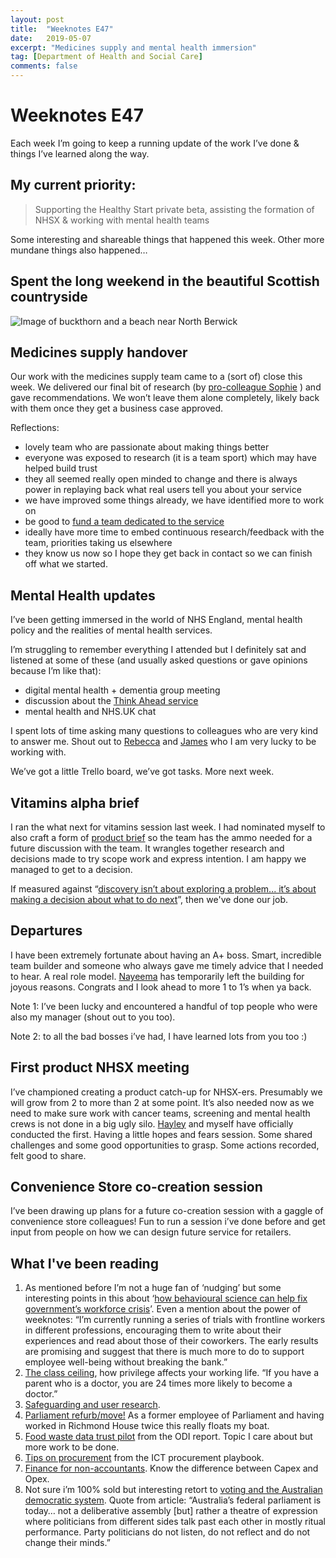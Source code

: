```yaml
---
layout: post
title:  "Weeknotes E47"
date:   2019-05-07
excerpt: "Medicines supply and mental health immersion"
tag: [Department of Health and Social Care]
comments: false
---
```


# Weeknotes E47
Each week I’m going to keep a running update of the work I’ve done & things I’ve learned along the way.

## My current priority:
> Supporting the Healthy Start private beta, assisting the formation of NHSX & working with mental health teams

Some interesting and shareable things that happened this week. Other more mundane things also happened…

## Spent the long weekend in the beautiful Scottish countryside
![Image of buckthorn and a beach near North Berwick](https://pbs.twimg.com/media/D55x1wQWsAI2zB9.jpg)

## Medicines supply handover
Our work with the medicines supply team came to a (sort of) close this week. We delivered our final bit of research (by [pro-colleague Sophie](https://twitter.com/SophieAnnRankin) ) and gave recommendations. We won’t leave them alone completely, likely back with them once they get a business case approved.

Reflections:
- lovely team who are passionate about making things better
- everyone was exposed to research (it is a team sport) which may have helped build trust
- they all seemed really open minded to change and there is always power in replaying back what real users tell you about your service
- we have improved some things already, we have identified more to work on
- be good to [fund a team dedicated to the service](https://defradigital.blog.gov.uk/2018/10/29/funding-product-teams-not-projects/)
- ideally have more time to embed continuous research/feedback with the team, priorities taking us elsewhere
- they know us now so I hope they get back in contact so we can finish off what we started.

## Mental Health updates
I’ve been getting immersed in the world of NHS England, mental health policy and the realities of mental health services.

I’m struggling to remember everything I attended but I definitely sat and listened at some of these (and usually asked questions or gave opinions because I’m like that):
- digital mental health + dementia group meeting
- discussion about the [Think Ahead service](https://thinkahead.org/)
- mental health and NHS.UK chat

I spent lots of time asking many questions to colleagues who are very kind to answer me. Shout out to [Rebecca](https://twitter.com/BecksGate) and [James](https://twitter.com/Psycle_Doc) who I am very lucky to be working with.

We’ve got a little Trello board, we’ve got tasks. More next week.

## Vitamins alpha brief
I ran the what next for vitamins session last week. I had nominated myself to also craft a form of [product brief](https://medium.com/@mishmosh/zero-to-one-in-product-management-54d182a2df6f) so the team has the ammo needed for a future discussion with the team. It wrangles together research and decisions made to try scope work and express intention. I am happy we managed to get to a decision.

If measured against “[discovery isn’t about exploring a problem... it’s about making a decision about what to do next](http://www.myddelton.co.uk/blog/setting-up-a-discovery)”, then we've done our job.

## Departures
I have been extremely fortunate about having an A+ boss. Smart, incredible team builder and someone who always gave me timely advice that I needed to hear. A real role model. [Nayeema](https://twitter.com/NayeemaC) has temporarily left the building for joyous reasons. Congrats and I look ahead to more 1 to 1’s when ya back. 

Note 1: I’ve been lucky and encountered a handful of top people who were also my manager (shout out to you too). 

Note 2: to all the bad bosses i’ve had, I have learned lots from you too :) 

## First product NHSX meeting
I’ve championed creating a product catch-up for NHSX-ers. Presumably we will grow from 2 to more than 2 at some point. It’s also needed now as we need to make sure work with cancer teams, screening and mental health crews is not done in a big ugly silo. 
[Hayley](https://twitter.com/HayleyLilyS) and myself have officially conducted the first. Having a little hopes and fears session. Some shared challenges and some good opportunities to grasp. Some actions recorded, felt good to share.

## Convenience Store co-creation session
I’ve been drawing up plans for a future co-creation session with a gaggle of convenience store colleagues! Fun to run a session i’ve done before and get input from people on how we can design future service for retailers.  

## What I've been reading
1. As mentioned before I’m not a huge fan of ‘nudging’ but some interesting points in this about ‘[how behavioural science can help fix government’s workforce crisis](https://apolitical.co/solution_article/how-behavioural-science-can-help-fix-governments-workforce-crisis/)’. Even a mention about the power of weeknotes: “I’m currently running a series of trials with frontline workers in different professions, encouraging them to write about their experiences and read about those of their coworkers. The early results are promising and suggest that there is much more to do to support employee well-being without breaking the bank.”
2. [The class ceiling](https://www.theguardian.com/society/2019/feb/07/the-class-pay-gap-why-it-pays-to-be-privileged), how privilege affects your working life. “If you have a parent who is a doctor, you are 24 times more likely to become a doctor.”
3. [Safeguarding and user research](https://userresearch.blog.gov.uk/2018/11/20/making-research-safer-for-everyone-involved/).
4. [Parliament refurb/move!](https://www.bbc.co.uk/news/uk-politics-48199355) As a former employee of Parliament and having worked in Richmond House twice this really floats my boat.
5. [Food waste data trust pilot](https://theodi.org/article/data-trusts-food-waste) from the ODI report. Topic I care about but more work to be done.
6. [Tips on procurement](https://playbook-ict-procurement.herokuapp.com/plays) from the ICT procurement playbook.
7. [Finance for non-accountants](https://www.annashipman.co.uk/jfdi/finance-for-non-accountants.html). Know the difference between Capex and Opex.
8. Not sure i’m 100% sold but interesting retort to [voting and the Australian democratic system](https://www.theguardian.com/australia-news/2018/oct/14/voting-undermines-the-will-of-the-people-its-time-to-replace-it-with-sortition). Quote from article: “Australia’s federal parliament is today… not a deliberative assembly [but] rather a theatre of expression where politicians from different sides talk past each other in mostly ritual performance. Party politicians do not listen, do not reflect and do not change their minds.”
